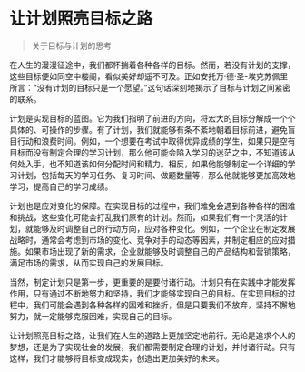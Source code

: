 # 让计划照亮目标之路
> 关于目标与计划的思考

在人生的漫漫征途中，我们都怀揣着各种各样的目标。然而，若没有计划的支撑，这些目标便如同空中楼阁，看似美好却遥不可及。正如安托万·德·圣-埃克苏佩里所言：“没有计划的目标只是一个愿望。”这句话深刻地揭示了目标与计划之间紧密的联系。

计划是实现目标的蓝图。它为我们指明了前进的方向，将宏大的目标分解成一个个具体的、可操作的步骤。有了计划，我们就能够有条不紊地朝着目标前进，避免盲目行动和浪费时间。例如，一个想要在考试中取得优异成绩的学生，如果只是空有目标而没有制定合理的学习计划，那么他可能会陷入学习的迷茫之中，不知道该从何处入手，也不知道该如何分配时间和精力。相反，如果他能够制定一个详细的学习计划，包括每天的学习任务、复习时间、做题数量等，那么他就能够更加高效地学习，提高自己的学习成绩。

计划也是应对变化的保障。在实现目标的过程中，我们难免会遇到各种各样的困难和挑战，这些变化可能会打乱我们原有的计划。然而，如果我们有一个灵活的计划，就能够及时调整自己的行动方向，应对各种变化。例如，一个企业在制定发展战略时，通常会考虑到市场的变化、竞争对手的动态等因素，并制定相应的应对措施。如果市场出现了新的需求，企业就能够及时调整自己的产品结构和营销策略，满足市场的需求，从而实现自己的发展目标。

当然，制定计划只是第一步，更重要的是要付诸行动。计划只有在实践中才能发挥作用，只有通过不断地努力和坚持，我们才能够实现自己的目标。在实现目标的过程中，我们可能会遇到各种各样的困难和挫折，但是只要我们不放弃，坚持不懈地努力，就一定能够克服困难，实现自己的目标。

让计划照亮目标之路，让我们在人生的道路上更加坚定地前行。无论是追求个人的梦想，还是为了实现社会的发展，我们都需要制定合理的计划，并付诸行动。只有这样，我们才能够将目标变成现实，创造出更加美好的未来。